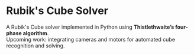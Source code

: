 # Rubik's Cube Solver

A Rubik's Cube solver implemented in Python using **Thistlethwaite’s four-phase algorithm**.  
Upcoming work: integrating cameras and motors for automated cube recognition and solving.